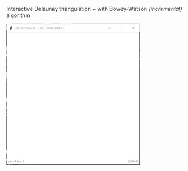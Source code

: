 Interactive Delaunay triangulation ~ with Bowey-Watson *(incremental)* algorithm

![Alt text](https://github.com/AdrianKriger/terrain101/blob/main/hw01/BowyerWatson_DT_withCC_smaller.gif)
